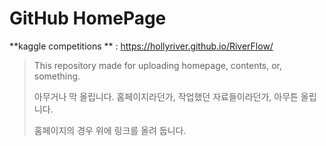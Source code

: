 # GitHub HomePage

**kaggle competitions ** : https://hollyriver.github.io/RiverFlow/

> This repository made for uploading homepage, contents, or, something.
>
> 아무거나 막 올립니다. 홈페이지라던가, 작업했던 자료들이라던가, 아무튼 올립니다.
>
> 홈페이지의 경우 위에 링크를 올려 둡니다.
